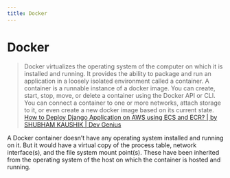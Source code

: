 ```yaml
---
title: Docker
---
```

# Docker

> Docker virtualizes the operating system of the computer on which it is installed and running.
> It provides the ability to package and run an application in a loosely isolated environment called a container.
> A container is a runnable instance of a docker image.
> You can create, start, stop, move, or delete a container using the Docker API or CLI.
> You can connect a container to one or more networks, attach storage to it, or even create a new docker image based on its current state.
> <br>
> [How to Deploy Django Application on AWS using ECS and ECR? | by SHUBHAM KAUSHIK | Dev Genius](https://blog.devgenius.io/how-to-deploy-django-application-on-aws-using-ecs-and-ecr-aab9ab003a85)

A Docker container doesn’t have any operating system installed and running on it.
But it would have a virtual copy of the process table, network interface(s), and the file system mount point(s).
These have been inherited from the operating system of the host on which the container is hosted and running.
